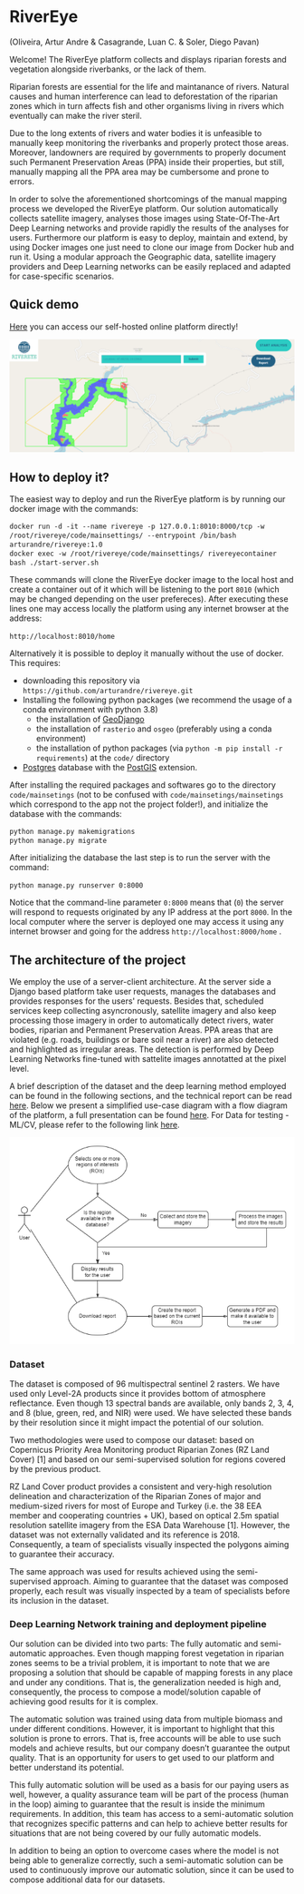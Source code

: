# RiverEye

(Oliveira, Artur Andre & Casagrande, Luan C. & Soler, Diego Pavan)

Welcome! The RiverEye platform collects and displays riparian forests and vegetation alongside riverbanks, or the lack of them.

Riparian forests are essential for the life and maintanance of rivers. Natural causes and human interference can lead to
deforestation of the riparian zones which in turn affects fish and other organisms living in rivers which eventually can make the river
steril.

Due to the long extents of rivers and water bodies it is unfeasible to manually keep monitoring the riverbanks and properly protect those areas.
Moreover, landowners are required by governments to properly document such Permanent Preservation Areas (PPA) inside their properties, but still,
manually mapping all the PPA area may be cumbersome and prone to errors.

In order to solve the aforementioned shortcomings of the manual mapping process we developed the RiverEye platform. Our solution automatically
collects satellite imagery, analyses those images using State-Of-The-Art Deep Learning networks and provide rapidly the results of the analyses
for users. Furthermore our platform is easy to deploy, maintain and extend, by using Docker images one just need to clone our image from Docker hub and
run it. Using a modular approach the Geographic data, satellite imagery providers and Deep Learning networks can be easily replaced and adapted for
case-specific scenarios.

## Quick demo

[Here](http://rivereye.inacity.org/home) you can access our self-hosted online platform directly!

[![image](https://github.com/arturandre/rivereye/blob/d83f9ec74a0acba7ef4835c7dce4ba66c8b75a6d/documentation/coverpicture.png)](http://rivereye.inacity.org/home)

## How to deploy it?

The easiest way to deploy and run the RiverEye platform is by running our docker image with the commands:
```
docker run -d -it --name rivereye -p 127.0.0.1:8010:8000/tcp -w /root/rivereye/code/mainsettings/ --entrypoint /bin/bash arturandre/rivereye:1.0
docker exec -w /root/rivereye/code/mainsettings/ rivereyecontainer bash ./start-server.sh
```

These commands will clone the RiverEye docker image to the local host and create a container out of it which will be listening to the port `8010` (which may be 
changed depending on the user prefereces). After executing these lines one may access locally the platform using any internet browser at the address:

`http://localhost:8010/home`

Alternatively it is possible to deploy it manually without the use of docker. This requires:

  - downloading this repository via `https://github.com/arturandre/rivereye.git` 
  - Installing the following python packages (we recommend the usage of a conda environment with python 3.8)
    - the installation of [GeoDjango](https://docs.djangoproject.com/en/4.0/ref/contrib/gis/install/geolibs/)
    - the installation of `rasterio` and `osgeo` (preferably using a conda environment)
    - the installation of python packages (via `python -m pip install -r requirements`) at the `code/` directory
  - [Postgres](https://www.postgresql.org/download/) database with the [PostGIS](https://postgis.net/install/) extension.

After installing the required packages and softwares go to the directory `code/mainsetings` (not to be confused with `code/mainsetings/mainsetings` which correspond to the app not the project folder!), and initialize the database with the commands:

```
python manage.py makemigrations
python manage.py migrate
```

After initializing the database the last step is to run the server with the command:

`python manage.py runserver 0:8000`

Notice that the command-line parameter `0:8000` means that (`0`) the server will respond to requests originated by any IP address at the port `8000`. In the local computer where the server is deployed one may access it using any internet browser and going for the address `http://localhost:8000/home` .


## The architecture of the project

We employ the use of a server-client architecture. At the server side a Django based platform take user requests, manages the databases and provides responses for the users' requests. Besides that, scheduled services keep collecting asyncronously, satellite imagery and also keep processing those imagery in order to automatically detect rivers, water bodies, riparian and Permanent Preservation Areas. PPA areas that are violated (e.g. roads, buildings or bare soil near a river) are also detected and highlighted as irregular areas. The detection is performed by Deep Learning Networks fine-tuned with sattelite images annotatted at the pixel level.

A brief description of the dataset and the deep learning method employed can be found in the following sections, and the technical report can be read [here](https://github.com/arturandre/rivereye/blob/66942455d3b3db753d8c9ac24938bedac739207e/documentation/rivereye_dataset_deeplearning.pdf). Below we present a simplified use-case diagram with a flow diagram of the platform, a full presentation can be found [here](https://docs.google.com/presentation/d/1mhvZ96G_OREdubDSuNa2BB54PcE73r3XKmdRuMetGYg/edit?usp=sharing). For Data for testing - ML/CV, please refer to the following link [here](https://github.com/arturandre/rivereye/blob/8af97f8d760b619bb055a48c6771f96c19d1e01e/documentation/data_for_testing_ML_CV.pdf).

![Use case diagram with flow diagram](documentation/Use-cases.drawio.png)

### Dataset

The dataset is composed of 96 multispectral sentinel 2 rasters. We have used only Level-2A products since it provides bottom of atmosphere reflectance. Even though 13 spectral bands are available, only bands 2, 3, 4, and 8 (blue, green, red, and NIR) were used. We have selected these bands by their resolution since it might impact the potential of our solution.

Two methodologies were used to compose our dataset: based on Copernicus Priority Area Monitoring product Riparian Zones (RZ Land Cover) [1] and based on our semi-supervised solution for regions covered by the previous product.

RZ Land Cover product provides a consistent and very-high resolution delineation and characterization of the Riparian Zones of major and medium-sized rivers for most of Europe and Turkey (i.e. the 38 EEA member and cooperating countries + UK), based on optical 2.5m spatial resolution satellite imagery from the ESA Data Warehouse [1]. However, the dataset was not externally validated and its reference is 2018. Consequently, a team of specialists visually inspected the polygons aiming to guarantee their accuracy.

The same approach was used for results achieved using the semi-supervised approach. Aiming to guarantee that the dataset was composed properly, each result was visually inspected by a team of specialists before its inclusion in the dataset.

### Deep Learning Network training and deployment pipeline

Our solution can be divided into two parts: The fully automatic and semi-automatic approaches. Even though mapping forest vegetation in riparian zones seems to be a trivial problem, it is important to note that we are proposing a solution that should be capable of mapping forests in any place and under any conditions. That is, the generalization needed is high and, consequently, the process to compose a model/solution capable of achieving good results for it is complex.

The automatic solution was trained using data from multiple biomass and under different conditions. However, it is important to highlight that this solution is prone to errors. That is, free accounts will be able to use such models and achieve results, but our company doesn’t guarantee the output quality. That is an opportunity for users to get used to our platform and better understand its potential.

This fully automatic solution will be used as a basis for our paying users as well, however, a quality assurance team will be part of the process (human in the loop) aiming to guarantee that the result is inside the minimum requirements. In addition, this team has access to a semi-automatic solution that recognizes specific patterns and can help to achieve better results for situations that are not being covered by our fully automatic models.

In addition to being an option to overcome cases where the model is not being able to generalize correctly, such a semi-automatic solution can be used to continuously improve our automatic solution, since it can be used to compose additional data for our datasets.
